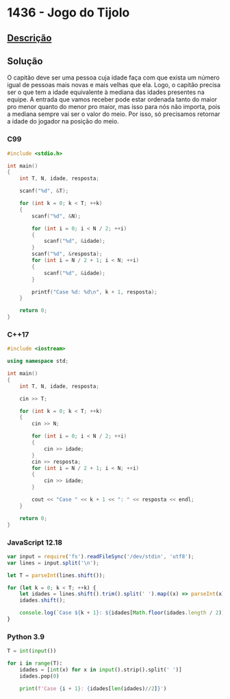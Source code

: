 # 1436 - Jogo do Tijolo

## [Descrição](https://www.beecrowd.com.br/judge/pt/problems/view/1436)

## Solução

O capitão deve ser uma pessoa cuja idade faça com que exista um número igual de pessoas mais novas e mais velhas que ela. Logo, o capitão precisa ser o que tem a idade equivalente à mediana das idades presentes na equipe. A entrada que vamos receber pode estar ordenada tanto do maior pro menor quanto do menor pro maior, mas isso para nós não importa, pois a mediana sempre vai ser o valor do meio. Por isso, só precisamos retornar a idade do jogador na posição do meio.

### C99
```c
#include <stdio.h>

int main()
{
    int T, N, idade, resposta;

    scanf("%d", &T);

    for (int k = 0; k < T; ++k)
    {
        scanf("%d", &N);

        for (int i = 0; i < N / 2; ++i)
        {
            scanf("%d", &idade);
        }
        scanf("%d", &resposta);
        for (int i = N / 2 + 1; i < N; ++i)
        {
            scanf("%d", &idade);
        }

        printf("Case %d: %d\n", k + 1, resposta);
    }

    return 0;
}
```

### C++17
```cpp
#include <iostream>

using namespace std;

int main()
{
    int T, N, idade, resposta;

    cin >> T;

    for (int k = 0; k < T; ++k)
    {
        cin >> N;

        for (int i = 0; i < N / 2; ++i)
        {
            cin >> idade;
        }
        cin >> resposta;
        for (int i = N / 2 + 1; i < N; ++i)
        {
            cin >> idade;
        }

        cout << "Case " << k + 1 << ": " << resposta << endl;
    }

    return 0;
}
```

### JavaScript 12.18
```javascript
var input = require('fs').readFileSync('/dev/stdin', 'utf8');
var lines = input.split('\n');

let T = parseInt(lines.shift());

for (let k = 0; k < T; ++k) {
    let idades = lines.shift().trim().split(' ').map((x) => parseInt(x));
    idades.shift();

    console.log(`Case ${k + 1}: ${idades[Math.floor(idades.length / 2)]}`);
}
```

### Python 3.9
```python
T = int(input())

for i in range(T):
    idades = [int(x) for x in input().strip().split(' ')]
    idades.pop(0)

    print(f'Case {i + 1}: {idades[len(idades)//2]}')
```